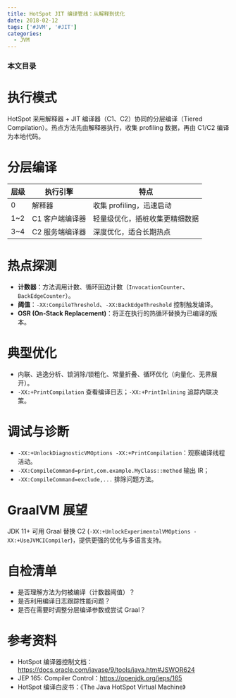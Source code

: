 ```yaml
---
title: HotSpot JIT 编译管线：从解释到优化
date: 2018-02-12
tags: ['#JVM', '#JIT']
categories:
  - JVM
---
```


### 本文目录
<!-- toc -->

# 执行模式
HotSpot 采用解释器 + JIT 编译器（C1、C2）协同的分层编译（Tiered Compilation）。热点方法先由解释器执行，收集 profiling 数据，再由 C1/C2 编译为本地代码。

# 分层编译
| 层级 | 执行引擎 | 特点 |
|---|---|---|
| 0 | 解释器 | 收集 profiling，迅速启动 |
| 1~2 | C1 客户端编译器 | 轻量级优化，插桩收集更精细数据 |
| 3~4 | C2 服务端编译器 | 深度优化，适合长期热点 |

# 热点探测
- **计数器**：方法调用计数、循环回边计数（`InvocationCounter`、`BackEdgeCounter`）。
- **阈值**：`-XX:CompileThreshold`、`-XX:BackEdgeThreshold` 控制触发编译。
- **OSR (On-Stack Replacement)**：将正在执行的热循环替换为已编译的版本。

# 典型优化
- 内联、逃逸分析、锁消除/锁粗化、常量折叠、循环优化（向量化、无界展开）。
- `-XX:+PrintCompilation` 查看编译日志；`-XX:+PrintInlining` 追踪内联决策。

# 调试与诊断
- `-XX:+UnlockDiagnosticVMOptions -XX:+PrintCompilation`：观察编译线程活动。
- `-XX:CompileCommand=print,com.example.MyClass::method` 输出 IR；
- `-XX:CompileCommand=exclude,...` 排除问题方法。

# GraalVM 展望
JDK 11+ 可用 Graal 替换 C2 (`-XX:+UnlockExperimentalVMOptions -XX:+UseJVMCICompiler`)，提供更强的优化与多语言支持。

# 自检清单
- 是否理解方法为何被编译（计数器阈值）？
- 是否利用编译日志跟踪性能问题？
- 是否在需要时调整分层编译参数或尝试 Graal？

# 参考资料
- HotSpot 编译器控制文档：https://docs.oracle.com/javase/9/tools/java.htm#JSWOR624
- JEP 165: Compiler Control：https://openjdk.org/jeps/165
- HotSpot 编译白皮书：《The Java HotSpot Virtual Machine》

